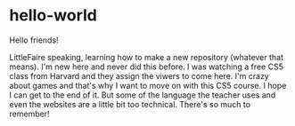 # hello-world

Hello friends!

LittleFaire speaking, learning how to make a new repository (whatever that means). I'm new here and never did this before. I was watching a free CS5 class from Harvard and they assign the viwers to come here. I'm crazy about games and that's why I want to move on with this CS5 course. I hope I can get to the end of it. But some of the language the teacher uses and even the websites are a little bit too technical. There's so much to remember!
